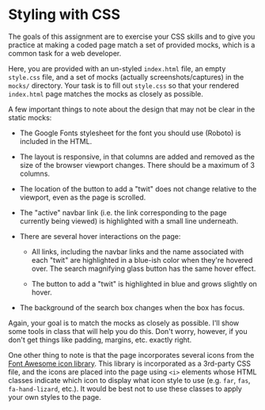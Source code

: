 # Styling with CSS

The goals of this assignment are to exercise your CSS skills and to give you practice at making a coded page match a set of provided mocks, which is a common task for a web developer.

Here, you are provided with an un-styled `index.html` file, an empty `style.css` file, and a set of mocks (actually screenshots/captures) in the `mocks/` directory.  Your task is to fill out `style.css` so that your rendered `index.html` page matches the mocks as closely as possible.

A few important things to note about the design that may not be clear in the static mocks:

* The Google Fonts stylesheet for the font you should use (Roboto) is included in the HTML.

* The layout is responsive, in that columns are added and removed as the size of the browser viewport changes.  There should be a maximum of 3 columns.

* The location of the button to add a "twit" does not change relative to the viewport, even as the page is scrolled.

* The "active" navbar link (i.e. the link corresponding to the page currently being viewed) is highlighted with a small line underneath.

* There are several hover interactions on the page:

  * All links, including the navbar links and the name associated with each "twit" are highlighted in a blue-ish color when they're hovered over.  The search magnifying glass button has the same hover effect.

  * The button to add a "twit" is highlighted in blue and grows slightly on hover.

* The background of the search box changes when the box has focus.

Again, your goal is to match the mocks as closely as possible.  I'll show some tools in class that will help you do this.  Don't worry, however, if you don't get things like padding, margins, etc. exactly right.

One other thing to note is that the page incorporates several icons from the [Font Awesome icon library](https://fontawesome.com/icons?d=gallery).  This library is incorporated as a 3rd-party CSS file, and the icons are placed into the page using `<i>` elements whose HTML classes indicate which icon to display what icon style to use (e.g. `far`, `fas`, `fa-hand-lizard`, etc.).  It would be best not to use these classes to apply your own styles to the page. 
